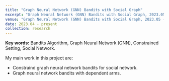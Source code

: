 ```yaml
---
title: "Graph Neural Network (GNN) Bandits with Social Graph"
excerpt: "Graph Neural Network (GNN) Bandits with Social Graph, 2023.05 - Present"
venue: "Graph Neural Network (GNN) Bandits with Social Graph, 2023.05 - Present"
date: 2023.04 - present
collection: research
---
```

**Key words:** Bandits Algorithm, Graph Neural Network (GNN), Constrained Setting, Social Network.

My main work in this project are:

* Constraind graph neural network bandits for social network.
* Graph neural network bandits with dependent arms.
